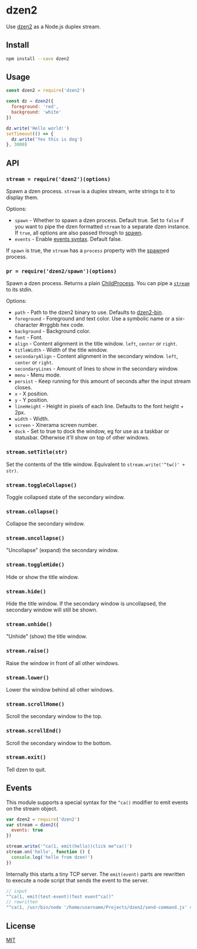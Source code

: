 # dzen2

Use [dzen2](https://github.com/robm/dzen) as a Node.js duplex stream.

## Install

```bash
npm install --save dzen2
```

## Usage

```js
const dzen2 = require('dzen2')

const dz = dzen2({
  foreground: 'red',
  background: 'white'
})

dz.write('Hello world!')
setTimeout(() => {
  dz.write('Yes this is dog')
}, 3000)
```

## API

<a id="api-dzen"></a>
### `stream = require('dzen2')(options)`

Spawn a dzen process.
`stream` is a duplex stream, write strings to it to display them.

Options:

 * `spawn` - Whether to spawn a dzen process. Default true.
   Set to `false` if you want to pipe the dzen formatted `stream` to a separate dzen instance.
   If `true`, all options are also passed through to [spawn](#api-spawn).
 * `events` - Enable [events syntax](#events). Default false.

If `spawn` is true, the `stream` has a `process` property with the [spawn](#api-spawn)ed process.

<a id="api-spawn"></a>
### `pr = require('dzen2/spawn')(options)`

Spawn a dzen process.
Returns a plain [ChildProcess](https://nodejs.org/api/child_process.html#child_process_class_childprocess).
You can pipe a [`stream`](#api-dzen) to its stdin.

Options:

 * `path` - Path to the dzen2 binary to use.
   Defaults to [dzen2-bin](https://github.com/goto-bus-stop/dzen2-bin).
 * `foreground` - Foreground and text color. Use a symbolic name or a six-character #rrggbb hex code.
 * `background` - Background color.
 * `font` - Font.
 * `align` - Content alignment in the title window. `left`, `center` or `right`.
 * `titleWidth` - Width of the title window.
 * `secondaryAlign` - Content alignment in the secondary window. `left`, `center` or `right`.
 * `secondaryLines` - Amount of lines to show in the secondary window.
 * `menu` - Menu mode.
 * `persist` - Keep running for this amount of seconds after the input stream closes.
 * `x` - X position.
 * `y` - Y position.
 * `lineHeight` - Height in pixels of each line. Defaults to the font height + 2px.
 * `width` - Width.
 * `screen` - Xinerama screen number.
 * `dock` - Set to true to dock the window, eg for use as a taskbar or statusbar.
   Otherwise it'll show on top of other windows.

### `stream.setTitle(str)`

Set the contents of the title window.
Equivalent to `stream.write('^tw()' + str)`.

### `stream.toggleCollapse()`

Toggle collapsed state of the secondary window.

### `stream.collapse()`

Collapse the secondary window.

### `stream.uncollapse()`

"Uncollapse" (expand) the secondary window.

### `stream.toggleHide()`

Hide or show the title window.

### `stream.hide()`

Hide the title window.
If the secondary window is uncollapsed, the secondary window will still be shown.

### `stream.unhide()`

"Unhide" (show) the title window.

### `stream.raise()`

Raise the window in front of all other windows.

### `stream.lower()`

Lower the window behind all other windows.

### `stream.scrollHome()`

Scroll the secondary window to the top.

### `stream.scrollEnd()`

Scroll the secondary window to the bottom.

### `stream.exit()`

Tell dzen to quit.

## Events

This module supports a special syntax for the `^ca()` modifier to emit events on the stream object.

```js
var dzen2 = require('dzen2')
var stream = dzen2({
  events: true
})

stream.write('^ca(1, emit(hello))click me^ca()')
stream.on('hello', function () {
  console.log('hello from dzen!')
})
```

Internally this starts a tiny TCP server.
The `emit(event)` parts are rewritten to execute a node script that sends the event to the server.

```js
// input
"^ca(1, emit(test-event))Test event^ca()"
// rewritten
"^ca(1, /usr/bin/node '/home/username/Projects/dzen2/send-command.js' 41481 'test-event')Test event^ca()"
```

## License

[MIT](./LICENSE)
